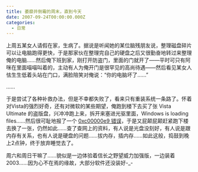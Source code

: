 ```yaml
---
title: 萎靡并倒霉的周末，直到今天
date: 2007-09-24T00:00:00.000Z
categories:
  - 日常
---
```

上周五某女人请假在家，生病了。据说是听闻她的某位脑残朋友说，整理磁盘碎片可以让电脑跑得更快，于是那家伙在整理完自己的硬盘之后又很勤奋地转过来整理俺的电脑……然后俺下班到家，刚打开防盗门，里面的门就开了——平时可只有阿咪在里面喵喵叫着的，主动有人为俺开门是很罕见的高尚待遇——然后看见某女人怯生生低着头站在门口，满脸陪笑对俺说：“你的电脑坏了……”

……

于是尝试了各种补救办法，但是不幸都失败了，看来只有重装系统一条路了。怀着对Vista的强烈好奇，还有对微软的某些期望，俺跑到楼下去买了张 Vista Ultimate 的盗版盘，兴冲冲跑上来，拆开来塞进光驱里面，Windows is loading files……然后很可耻地报了一个 [0xc00000e9 错误](http://www.google.cn/search?q=vista+0xc00000e9)，于是又屁颠屁颠赶紧跑下楼去换了一张，仍然如此……查了查网上的资料，有人说是光盘没刻好，有人说是跟内存有关系，也有人说是硬盘的问题……拔内存，插内存……如此这般，捣鼓到晚上2点钟，终于放弃睡觉去了。

周六和周日干嘛了……貌似是一边体验着信长之野望威力加强版，一边装着2003……因为心不在焉的缘故，大部分软件还没装好-\_-
